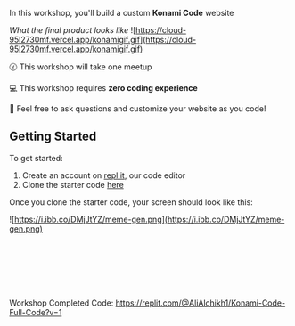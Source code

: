 In this workshop, you'll build a custom **Konami Code** website

*What the final product looks like*
![https://cloud-95l2730mf.vercel.app/konamigif.gif](https://cloud-95l2730mf.vercel.app/konamigif.gif)

🕜 This workshop will take one meetup

💻 This workshop requires **zero coding experience**

👋 Feel free to ask questions and customize your website as you code!

## Getting Started
To get started:

1) Create an account on <a href="https://repl.it" target="_blank">repl.it</a>, our code editor
2) Clone the starter code <a href="https://replit.com/@AliAlchikh1/Konami-Code-Starter-Code?v=1" target="_blank">here</a>

Once you clone the starter code, your screen should look like this:

![https://i.ibb.co/DMjJtYZ/meme-gen.png](https://i.ibb.co/DMjJtYZ/meme-gen.png)

<br/>
<!-- 
## Hack Club Showcase
The Hack Club Showcase is back! This is a page showcasing all projects built at the Hersey Hack Club. 
Submit yours using the instructions below:

<!-- - Head to <a href="https://herseyhack.club/showcase" target="_blank">https://herseyhack.club/showcase</a> -->
<!-- - Fill out the simple form and include the link to your website -->

<!-- <br> -->
<br>
<br>
<br>
<br>
<br>
Workshop Completed Code: <a href="https://replit.com/@AliAlchikh1/Konami-Code-Full-Code?v=1" target="_blank">https://replit.com/@AliAlchikh1/Konami-Code-Full-Code?v=1</a>